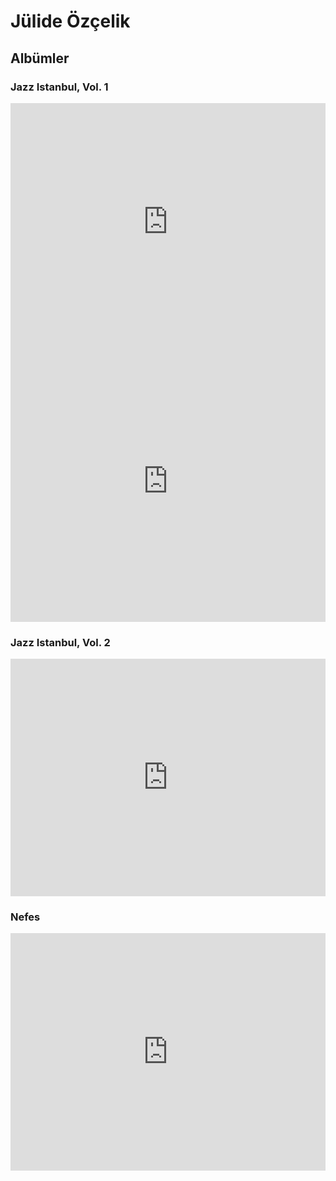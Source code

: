 # Jülide Özçelik

## Albümler

### Jazz Istanbul, Vol. 1

<iframe src="https://open.spotify.com/embed/album/7Ah0MZCh0VLunMjyoXSJkc" width="100%" height="380" frameBorder="0" allowtransparency="true" allow="encrypted-media"></iframe>

<iframe allow="autoplay *; encrypted-media *; fullscreen *" frameborder="0" height="450" style="width:100%;max-width:660px;overflow:hidden;background:transparent;" sandbox="allow-forms allow-popups allow-same-origin allow-scripts allow-storage-access-by-user-activation allow-top-navigation-by-user-activation" src="https://embed.music.apple.com/tr/album/jazz-istanbul-vol-1/1492345387?l=tr"></iframe>

### Jazz Istanbul, Vol. 2

<iframe src="https://open.spotify.com/embed/album/41bBnMJ4x2WczVJXXNjeDw" width="100%" height="380" frameBorder="0" allowtransparency="true" allow="encrypted-media"></iframe>

### Nefes

<iframe src="https://open.spotify.com/embed/album/1Xn3LfRlqM8NFAFeH8DfLr" width="100%" height="380" frameBorder="0" allowtransparency="true" allow="encrypted-media"></iframe>
